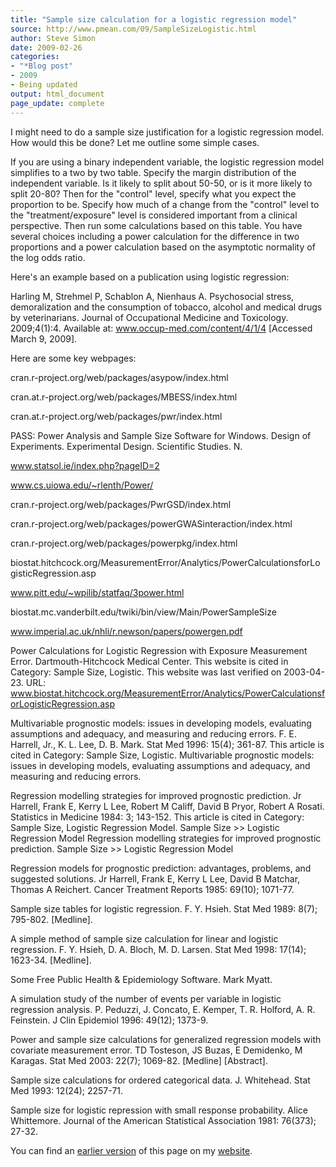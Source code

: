 ```yaml
---
title: "Sample size calculation for a logistic regression model"
source: http://www.pmean.com/09/SampleSizeLogistic.html
author: Steve Simon
date: 2009-02-26
categories:
- "*Blog post"
- 2009
- Being updated
output: html_document
page_update: complete
---
```


I might need to do a sample size justification for a logistic regression model. How would this be done? Let me outline some simple cases.

If you are using a binary independent variable, the logistic regression model simplifies to a two by two table. Specify the margin distribution of the independent variable. Is it likely to split about 50-50, or is it more likely to split 20-80? Then for the "control" level, specify what you expect the proportion to be. Specify how much of a change from the "control" level to the "treatment/exposure" level is considered important from a clinical perspective. Then run some calculations based on this table. You have several choices including a power calculation for the difference in two proportions and a power calculation based on the asymptotic normality of the log odds ratio.

Here's an example based on a publication using logistic regression:

Harling M, Strehmel P, Schablon A, Nienhaus A. Psychosocial stress, demoralization and the consumption of tobacco, alcohol and medical drugs by veterinarians. Journal of Occupational Medicine and Toxicology. 2009;4(1):4. Available at: www.occup-med.com/content/4/1/4 [Accessed March 9, 2009].

Here are some key webpages:

cran.r-project.org/web/packages/asypow/index.html

cran.at.r-project.org/web/packages/MBESS/index.html

cran.at.r-project.org/web/packages/pwr/index.html

PASS: Power Analysis and Sample Size Software for Windows. Design of Experiments. Experimental Design. Scientific Studies. N.

www.statsol.ie/index.php?pageID=2

www.cs.uiowa.edu/~rlenth/Power/

cran.r-project.org/web/packages/PwrGSD/index.html

cran.r-project.org/web/packages/powerGWASinteraction/index.html

cran.r-project.org/web/packages/powerpkg/index.html

biostat.hitchcock.org/MeasurementError/Analytics/PowerCalculationsforLogisticRegression.asp

www.pitt.edu/~wpilib/statfaq/3power.html

biostat.mc.vanderbilt.edu/twiki/bin/view/Main/PowerSampleSize

www.imperial.ac.uk/nhli/r.newson/papers/powergen.pdf

 

Power Calculations for Logistic Regression with Exposure Measurement Error. Dartmouth-Hitchcock Medical Center. This website is cited in Category: Sample Size, Logistic. This website was last verified on 2003-04-23. URL: www.biostat.hitchcock.org/MeasurementError/Analytics/PowerCalculationsforLogisticRegression.asp

Multivariable prognostic models: issues in developing models, evaluating assumptions and adequacy, and measuring and reducing errors. F. E. Harrell, Jr., K. L. Lee, D. B. Mark. Stat Med 1996: 15(4); 361-87. This article is cited in Category: Sample Size, Logistic. Multivariable prognostic models: issues in developing models, evaluating assumptions and adequacy, and measuring and reducing errors.

Regression modelling strategies for improved prognostic prediction. Jr Harrell, Frank E, Kerry L Lee, Robert M Califf, David B Pryor, Robert A Rosati. Statistics in Medicine 1984: 3; 143-152. This article is cited in Category: Sample Size, Logistic Regression Model. Sample Size >> Logistic Regression Model Regression modelling strategies for improved prognostic prediction. Sample Size >> Logistic Regression Model

Regression models for prognostic prediction: advantages, problems, and suggested solutions. Jr Harrell, Frank E, Kerry L Lee, David B Matchar, Thomas A Reichert. Cancer Treatment Reports 1985: 69(10); 1071-77.

Sample size tables for logistic regression. F. Y. Hsieh. Stat Med 1989: 8(7); 795-802. [Medline].

A simple method of sample size calculation for linear and logistic regression. F. Y. Hsieh, D. A. Bloch, M. D. Larsen. Stat Med 1998: 17(14); 1623-34. [Medline].

Some Free Public Health & Epidemiology Software. Mark Myatt.

A simulation study of the number of events per variable in logistic regression analysis. P. Peduzzi, J. Concato, E. Kemper, T. R. Holford, A. R. Feinstein. J Clin Epidemiol 1996: 49(12); 1373-9.

Power and sample size calculations for generalized regression models with covariate measurement error. TD Tosteson, JS Buzas, E Demidenko, M Karagas. Stat Med 2003: 22(7); 1069-82. [Medline] [Abstract].

Sample size calculations for ordered categorical data. J. Whitehead. Stat Med 1993: 12(24); 2257-71.

Sample size for logistic repression with small response probability. Alice Whittemore. Journal of the American Statistical Association 1981: 76(373); 27-32.

You can find an [earlier version][sim1] of this page on my [website][sim2].

[sim1]: http://www.pmean.com/09/sample-size-logistic.html
[sim2]: http://www.pmean.com
